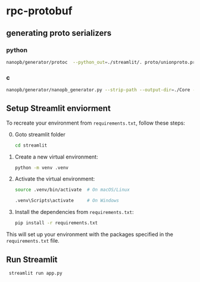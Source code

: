# rpc-protobuf

## generating proto serializers

### python 
```bash
nanopb/generator/protoc  --python_out=./streamlit/. proto/unionproto.proto
```

### c
```bash
nanopb/generator/nanopb_generator.py --strip-path --output-dir=./Core --cpp-descriptors proto/unionproto.proto 
```

## Setup Streamlit enviorment
To recreate your environment from `requirements.txt`, follow these steps:

0. Goto streamlit folder
   ```bash
   cd streamlit
   ```


1. Create a new virtual environment:
   ```bash
   python -m venv .venv
   ```

2. Activate the virtual environment:
   ```bash
   source .venv/bin/activate  # On macOS/Linux
   ```

   ```bash
   .venv\Scripts\activate     # On Windows
   ```

3. Install the dependencies from `requirements.txt`:
   ```bash
   pip install -r requirements.txt
   ``` 

This will set up your environment with the packages specified in the `requirements.txt` file.

## Run Streamlit

   ```bash
    streamlit run app.py
   ```


